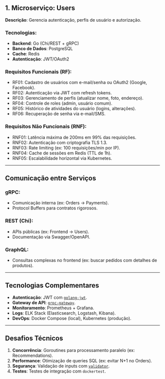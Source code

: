 ## **1. Microserviço: Users**

**Descrição**: Gerencia autenticação, perfis de usuário e autorização.

### Tecnologias:

- **Backend**: Go (Chi/REST + gRPC)
- **Banco de Dados**: PostgreSQL
- **Cache**: Redis
- **Autenticação**: JWT/OAuth2

### Requisitos Funcionais (RF):

- RF01: Cadastro de usuários com e-mail/senha ou OAuth2 (Google, Facebook).
- RF02: Autenticação via JWT com refresh tokens.
- RF03: Gerenciamento de perfis (atualizar nome, foto, endereço).
- RF04: Controle de roles (admin, usuário comum).
- RF05: Histórico de atividades do usuário (logins, alterações).
- RF06: Recuperação de senha via e-mail/SMS.

### Requisitos Não Funcionais (RNF):

- RNF01: Latência máxima de 200ms em 99% das requisições.
- RNF02: Autenticação com criptografia TLS 1.3.
- RNF03: Rate limiting (ex: 100 requisições/min por IP).
- RNF04: Cache de sessões em Redis (TTL de 1h).
- RNF05: Escalabilidade horizontal via Kubernetes.

---

## **Comunicação entre Serviços**

### gRPC:

- Comunicação interna (ex: Orders → Payments).
- Protocol Buffers para contratos rigorosos.

### REST (Chi):

- APIs públicas (ex: Frontend → Users).
- Documentação via Swagger/OpenAPI.

### GraphQL:

- Consultas complexas no frontend (ex: buscar pedidos com detalhes de produtos).

---

## **Tecnologias Complementares**

- **Autenticação**: JWT com [`golang-jwt`](https://github.com/golang-jwt/jwt).
- **Gateway de API**: [`grpc-gateway`](https://github.com/grpc-ecosystem/grpc-gateway).
- **Monitoramento**: Prometheus + Grafana.
- **Logs**: ELK Stack (Elasticsearch, Logstash, Kibana).
- **DevOps**: Docker Compose (local), Kubernetes (produção).

---

## **Desafios Técnicos**

1. **Concorrência**: Goroutines para processamento paralelo (ex: Recommendations).
2. **Performance**: Otimização de queries SQL (ex: evitar N+1 no Orders).
3. **Segurança**: Validação de inputs com [`validator`](https://github.com/go-playground/validator).
4. **Testes**: Testes de integração com `dockertest`.
